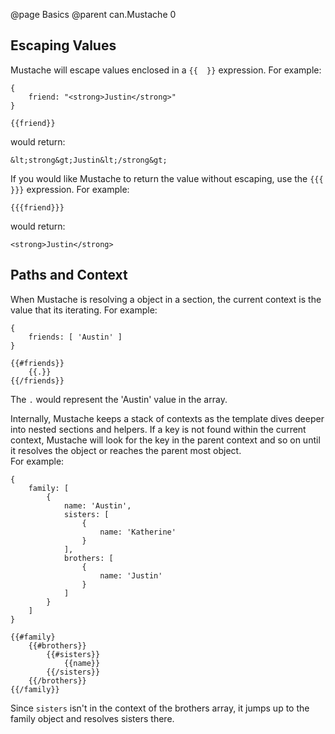 @page Basics
@parent can.Mustache 0

## Escaping Values

Mustache will escape values enclosed in a `{{  }}` expression.  For example:
	
	{
		friend: "<strong>Justin</strong>"
	}

	{{friend}}

would return:

	&lt;strong&gt;Justin&lt;/strong&gt;

If you would like Mustache to return the value without 
escaping, use the `{{{  }}}` expression.  For example:

	{{{friend}}}

would return:

	<strong>Justin</strong>

## Paths and Context

When Mustache is resolving a object in a section, the current
context is the value that its iterating. For example:

	{
		friends: [ 'Austin' ]
	}

	{{#friends}}
		{{.}}
	{{/friends}}

The `.` would represent the 'Austin' value in the array.

Internally, Mustache keeps a stack of contexts as the template dives
deeper into nested sections and helpers.  If a key is not found within 
the current context, Mustache will look for the key in the parent context
and so on until it resolves the object or reaches the parent most object.  
For example:

	{
		family: [
			{
				name: 'Austin',
				sisters: [
					{
						name: 'Katherine'
					}
				],
				brothers: [
					{
						name: 'Justin'
					}
				]
			}
		]
	}

	{{#family}
		{{#brothers}}
			{{#sisters}}
				{{name}}
			{{/sisters}}
		{{/brothers}}
	{{/family}}

Since `sisters` isn't in the context of the brothers array,
it jumps up to the family object and resolves sisters there.